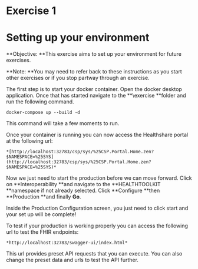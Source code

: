 # Exercise 1


# Setting up your environment

**Objective: **This exercise aims to set up your environment for future exercises. 

**Note: **You may need to refer back to these instructions as you start other exercises or if you stop partway through an exercise.  

The first step is to start your docker container. Open the docker desktop application. Once that has started navigate to the **\exercise **folder and run the following command.

	docker-compose up --build -d

This command will take a few moments to run.

Once your container is running you can now access the Healthshare portal at the following url:

	*[http://localhost:32783/csp/sys/%25CSP.Portal.Home.zen?$NAMESPACE=%25SYS](http://localhost:32783/csp/sys/%25CSP.Portal.Home.zen?$NAMESPACE=%25SYS)*

Now we just need to start the production before we can move forward. Click on **Interoperability **and navigate to the **HEALTHTOOLKIT **namespace if not already selected. Click **Configure **then **Production **and finally **Go**.

Inside the Production Configuration screen, you just need to click start and your set up will be complete!

To test if your production is working properly you can access the following url to test the FHIR endpoints:

	*http://localhost:32783/swagger-ui/index.html*

This url provides preset API requests that you can execute. You can also change the preset data and urls to test the API further.
